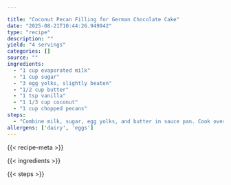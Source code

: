 ```yaml
---

title: "Coconut Pecan Filling for German Chocolate Cake"
date: "2025-08-21T10:44:26.949942"
type: "recipe"
description: ""
yield: "4 servings"
categories: []
source: ""
ingredients:
  - "1 cup evaporated milk"
  - "1 cup sugar"
  - "3 egg yolks, slightly beaten"
  - "1/2 cup butter"
  - "1 tsp vanilla"
  - "1 1/3 cup coconut"
  - "1 cup chopped pecans"
steps:
  - "Combine milk, sugar, egg yolks, and butter in sauce pan. Cook over medium heat, stirring constantly until mixture thickens 10-12 minutes. Remove from heat; add vanilla, coconut and pecans. Beat until cool and of spreading consistency. Makes enough to cover tops of three 9 inch cake layers."
allergens: ['dairy', 'eggs']
---
```


{{< recipe-meta >}}

{{< ingredients >}}

{{< steps >}}
